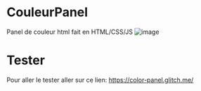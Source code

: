 # CouleurPanel
Panel de couleur html fait en HTML/CSS/JS
![image](https://user-images.githubusercontent.com/71967731/130556213-c1be7b01-d7ad-4ecf-9a6c-4cb8c2ba1d83.png)


# Tester
Pour aller le tester aller sur ce lien:
https://color-panel.glitch.me/
